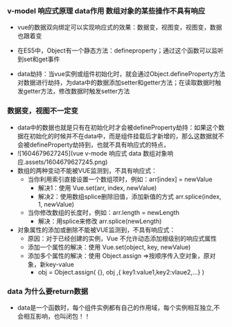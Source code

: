 ### v-model 响应式原理 data作用 数组对象的某些操作不具有响应
- vue的数据双向绑定可以实现响应式的效果：数据变，视图变，视图变，数据也跟着变

- 在ES5中，Object有一个静态方法：defineproperty；通过这个函数可以监听到set和get事件

- data劫持：当vue实例或组件初始化时，就会通过Object.defineProperty方法对数据进行劫持，为data中的数据添加setter和getter方法；在读取数据时触发getter方法，修改数据时触发setter方法

### 数据变，视图不一定变
- data中的数据也就是只有在初始化时才会被defineProperty劫持：如果这个数据在初始化的时候并不在data中，而是组件挂载后才新增的，那么这数据就不会被defineProperty劫持到，也就不具有响应式的特点，
- ![1604679627245](vue v-mode 响应式 data 数组对象响应.assets/1604679627245.png)
- 数组的两种变动不能被VUE监测到，不具有响应式：
  - 当你利用索引直接设置一个数组项时，例如：arr[index] = newValue
    - 解决1：使用 Vue.set(arr, index, newValue)
    - 解决2：使用数组splice删除旧值，添加新值的方式 arr.splice(index, 1, newValue)
  - 当你修改数组的长度时，例如：arr.length = newLength
    - 解决：用splice来修改 arr.splice(newLength)
- 对象属性的添加或删除不能被VUE监测到，不具有响应式：
  - 原因：对于已经创建的实例，Vue 不允许动态添加根级别的响应式属性
  - 添加一个属性的解决：使用 Vue.set(object, key, newValue)
  - 添加多个属性的解决：使用 Object.assign =>按顺序传入空对象，原对象，新key-value
    - obj = Object.assign( {}, obj ,{ key1:value1,key2:vlaue2,...} )

### data 为什么要return数据
- data是一个函数时，每个组件实例都有自己的作用域，每个实例相互独立,不会相互影响，也叫闭包！！